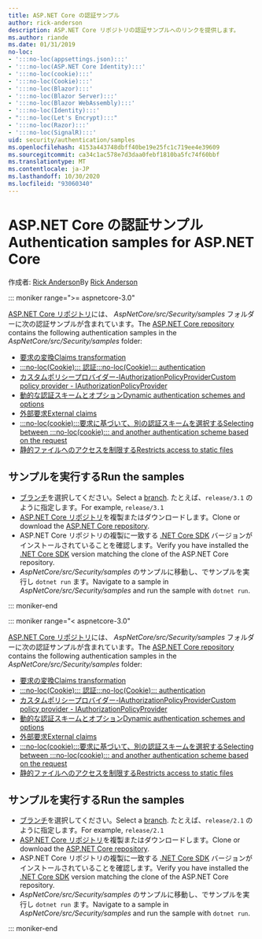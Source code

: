 ```yaml
---
title: ASP.NET Core の認証サンプル
author: rick-anderson
description: ASP.NET Core リポジトリの認証サンプルへのリンクを提供します。
ms.author: riande
ms.date: 01/31/2019
no-loc:
- ':::no-loc(appsettings.json):::'
- ':::no-loc(ASP.NET Core Identity):::'
- ':::no-loc(cookie):::'
- ':::no-loc(Cookie):::'
- ':::no-loc(Blazor):::'
- ':::no-loc(Blazor Server):::'
- ':::no-loc(Blazor WebAssembly):::'
- ':::no-loc(Identity):::'
- ":::no-loc(Let's Encrypt):::"
- ':::no-loc(Razor):::'
- ':::no-loc(SignalR):::'
uid: security/authentication/samples
ms.openlocfilehash: 4153a443748dbff40be19e25fc1c719ee4e39609
ms.sourcegitcommit: ca34c1ac578e7d3daa0febf1810ba5fc74f60bbf
ms.translationtype: MT
ms.contentlocale: ja-JP
ms.lasthandoff: 10/30/2020
ms.locfileid: "93060340"
---
```

# <a name="authentication-samples-for-aspnet-core"></a><span data-ttu-id="97242-103">ASP.NET Core の認証サンプル</span><span class="sxs-lookup"><span data-stu-id="97242-103">Authentication samples for ASP.NET Core</span></span>

<span data-ttu-id="97242-104">作成者: [Rick Anderson](https://twitter.com/RickAndMSFT)</span><span class="sxs-lookup"><span data-stu-id="97242-104">By [Rick Anderson](https://twitter.com/RickAndMSFT)</span></span>

::: moniker range=">= aspnetcore-3.0"

<span data-ttu-id="97242-105">[ASP.NET Core リポジトリ](https://github.com/dotnet/AspNetCore)には、 *AspNetCore/src/Security/samples* フォルダーに次の認証サンプルが含まれています。</span><span class="sxs-lookup"><span data-stu-id="97242-105">The [ASP.NET Core repository](https://github.com/dotnet/AspNetCore) contains the following authentication samples in the *AspNetCore/src/Security/samples* folder:</span></span>

* [<span data-ttu-id="97242-106">要求の変換</span><span class="sxs-lookup"><span data-stu-id="97242-106">Claims transformation</span></span>](https://github.com/dotnet/AspNetCore/tree/release/3.1/src/Security/samples/ClaimsTransformation)
* <span data-ttu-id="97242-107">[:::no-loc(Cookie)::: 認証](https://github.com/dotnet/AspNetCore/tree/release/3.1/src/Security/samples/:::no-loc(Cookie):::s)</span><span class="sxs-lookup"><span data-stu-id="97242-107">[:::no-loc(Cookie)::: authentication](https://github.com/dotnet/AspNetCore/tree/release/3.1/src/Security/samples/:::no-loc(Cookie):::s)</span></span>
* [<span data-ttu-id="97242-108">カスタムポリシープロバイダー-IAuthorizationPolicyProvider</span><span class="sxs-lookup"><span data-stu-id="97242-108">Custom policy provider - IAuthorizationPolicyProvider</span></span>](https://github.com/dotnet/AspNetCore/tree/release/3.1/src/Security/samples/CustomPolicyProvider)
* [<span data-ttu-id="97242-109">動的な認証スキームとオプション</span><span class="sxs-lookup"><span data-stu-id="97242-109">Dynamic authentication schemes and options</span></span>](https://github.com/dotnet/AspNetCore/tree/release/3.1/src/Security/samples/DynamicSchemes)
* <span data-ttu-id="97242-110">[外部要求](https://github.com/dotnet/AspNetCore/tree/release/3.1/src/Security/samples/:::no-loc(Identity):::.ExternalClaims)</span><span class="sxs-lookup"><span data-stu-id="97242-110">[External claims](https://github.com/dotnet/AspNetCore/tree/release/3.1/src/Security/samples/:::no-loc(Identity):::.ExternalClaims)</span></span>
* [<span data-ttu-id="97242-111">:::no-loc(cookie):::要求に基づいて、別の認証スキームを選択する</span><span class="sxs-lookup"><span data-stu-id="97242-111">Selecting between :::no-loc(cookie)::: and another authentication scheme based on the request</span></span>](https://github.com/dotnet/AspNetCore/tree/release/3.1/src/Security/samples/PathSchemeSelection)
* [<span data-ttu-id="97242-112">静的ファイルへのアクセスを制限する</span><span class="sxs-lookup"><span data-stu-id="97242-112">Restricts access to static files</span></span>](https://github.com/dotnet/AspNetCore/tree/release/3.1/src/Security/samples/StaticFilesAuth)

## <a name="run-the-samples"></a><span data-ttu-id="97242-113">サンプルを実行する</span><span class="sxs-lookup"><span data-stu-id="97242-113">Run the samples</span></span>

* <span data-ttu-id="97242-114">[ブランチ](https://github.com/dotnet/AspNetCore)を選択してください。</span><span class="sxs-lookup"><span data-stu-id="97242-114">Select a [branch](https://github.com/dotnet/AspNetCore).</span></span> <span data-ttu-id="97242-115">たとえば、`release/3.1` のように指定します。</span><span class="sxs-lookup"><span data-stu-id="97242-115">For example, `release/3.1`</span></span>
* <span data-ttu-id="97242-116">[ASP.NET Core リポジトリ](https://github.com/dotnet/AspNetCore)を複製またはダウンロードします。</span><span class="sxs-lookup"><span data-stu-id="97242-116">Clone or download the [ASP.NET Core repository](https://github.com/dotnet/AspNetCore).</span></span>
* <span data-ttu-id="97242-117">ASP.NET Core リポジトリの複製に一致する [.NET Core SDK](https://dotnet.microsoft.com/download/dotnet-core) バージョンがインストールされていることを確認します。</span><span class="sxs-lookup"><span data-stu-id="97242-117">Verify you have installed the [.NET Core SDK](https://dotnet.microsoft.com/download/dotnet-core) version matching the clone of the ASP.NET Core repository.</span></span>
* <span data-ttu-id="97242-118">*AspNetCore/src/Security/samples* のサンプルに移動し、でサンプルを実行し `dotnet run` ます。</span><span class="sxs-lookup"><span data-stu-id="97242-118">Navigate to a sample in *AspNetCore/src/Security/samples* and run the sample with `dotnet run`.</span></span>

::: moniker-end

::: moniker range="< aspnetcore-3.0"

<span data-ttu-id="97242-119">[ASP.NET Core リポジトリ](https://github.com/dotnet/AspNetCore)には、 *AspNetCore/src/Security/samples* フォルダーに次の認証サンプルが含まれています。</span><span class="sxs-lookup"><span data-stu-id="97242-119">The [ASP.NET Core repository](https://github.com/dotnet/AspNetCore) contains the following authentication samples in the *AspNetCore/src/Security/samples* folder:</span></span>

* [<span data-ttu-id="97242-120">要求の変換</span><span class="sxs-lookup"><span data-stu-id="97242-120">Claims transformation</span></span>](https://github.com/dotnet/AspNetCore/tree/release/2.1/src/Security/samples/ClaimsTransformation)
* <span data-ttu-id="97242-121">[:::no-loc(Cookie)::: 認証](https://github.com/dotnet/AspNetCore/tree/release/2.1/src/Security/samples/:::no-loc(Cookie):::s)</span><span class="sxs-lookup"><span data-stu-id="97242-121">[:::no-loc(Cookie)::: authentication](https://github.com/dotnet/AspNetCore/tree/release/2.1/src/Security/samples/:::no-loc(Cookie):::s)</span></span>
* [<span data-ttu-id="97242-122">カスタムポリシープロバイダー-IAuthorizationPolicyProvider</span><span class="sxs-lookup"><span data-stu-id="97242-122">Custom policy provider - IAuthorizationPolicyProvider</span></span>](https://github.com/dotnet/AspNetCore/tree/2.1.3/src/Security/samples/CustomPolicyProvider)
* [<span data-ttu-id="97242-123">動的な認証スキームとオプション</span><span class="sxs-lookup"><span data-stu-id="97242-123">Dynamic authentication schemes and options</span></span>](https://github.com/dotnet/AspNetCore/tree/release/2.1/src/Security/samples/DynamicSchemes)
* <span data-ttu-id="97242-124">[外部要求](https://github.com/dotnet/AspNetCore/tree/release/2.1/src/Security/samples/:::no-loc(Identity):::.ExternalClaims)</span><span class="sxs-lookup"><span data-stu-id="97242-124">[External claims](https://github.com/dotnet/AspNetCore/tree/release/2.1/src/Security/samples/:::no-loc(Identity):::.ExternalClaims)</span></span>
* [<span data-ttu-id="97242-125">:::no-loc(cookie):::要求に基づいて、別の認証スキームを選択する</span><span class="sxs-lookup"><span data-stu-id="97242-125">Selecting between :::no-loc(cookie)::: and another authentication scheme based on the request</span></span>](https://github.com/dotnet/AspNetCore/tree/release/2.1/src/Security/samples/PathSchemeSelection)
* [<span data-ttu-id="97242-126">静的ファイルへのアクセスを制限する</span><span class="sxs-lookup"><span data-stu-id="97242-126">Restricts access to static files</span></span>](https://github.com/dotnet/AspNetCore/tree/2.1.3/src/Security/samples/StaticFilesAuth)

## <a name="run-the-samples"></a><span data-ttu-id="97242-127">サンプルを実行する</span><span class="sxs-lookup"><span data-stu-id="97242-127">Run the samples</span></span>

* <span data-ttu-id="97242-128">[ブランチ](https://github.com/dotnet/AspNetCore)を選択してください。</span><span class="sxs-lookup"><span data-stu-id="97242-128">Select a [branch](https://github.com/dotnet/AspNetCore).</span></span> <span data-ttu-id="97242-129">たとえば、`release/2.1` のように指定します。</span><span class="sxs-lookup"><span data-stu-id="97242-129">For example, `release/2.1`</span></span>
* <span data-ttu-id="97242-130">[ASP.NET Core リポジトリ](https://github.com/dotnet/AspNetCore)を複製またはダウンロードします。</span><span class="sxs-lookup"><span data-stu-id="97242-130">Clone or download the [ASP.NET Core repository](https://github.com/dotnet/AspNetCore).</span></span>
* <span data-ttu-id="97242-131">ASP.NET Core リポジトリの複製に一致する [.NET Core SDK](https://dotnet.microsoft.com/download/dotnet-core) バージョンがインストールされていることを確認します。</span><span class="sxs-lookup"><span data-stu-id="97242-131">Verify you have installed the [.NET Core SDK](https://dotnet.microsoft.com/download/dotnet-core) version matching the clone of the ASP.NET Core repository.</span></span>
* <span data-ttu-id="97242-132">*AspNetCore/src/Security/samples* のサンプルに移動し、でサンプルを実行し `dotnet run` ます。</span><span class="sxs-lookup"><span data-stu-id="97242-132">Navigate to a sample in *AspNetCore/src/Security/samples* and run the sample with `dotnet run`.</span></span>

::: moniker-end
